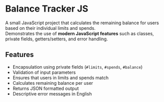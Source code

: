 # Balance Tracker JS

A small JavaScript project that calculates the remaining balance for users based on their individual limits and spends.  
Demonstrates the use of **modern JavaScript features** such as classes, private fields, getters/setters, and error handling.

## Features

- Encapsulation using private fields (`#limits`, `#spends`, `#balance`)
- Validation of input parameters
- Ensures that users in limits and spends match
- Calculates remaining balance per user
- Returns JSON formatted output
- Descriptive error messages in English
